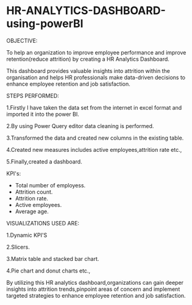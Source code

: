 # HR-ANALYTICS-DASHBOARD-using-powerBI

OBJECTIVE:

To help an organization to improve employee performance and improve retention(reduce attrition) by creating a HR Analytics Dashboard.


This dashboard provides valuable insights into attrition within the organisation and helps HR professionals make data-driven decisions 
to enhance employee retention and job satisfaction.



STEPS PERFORMED:

1.Firstly I have taken the data set from the internet in excel format and imported it into the power BI.

2.By using Power Query editor data cleaning is performed.

3.Transformed the data and created new columns in the existing table.

4.Created new measures includes active employees,attrition rate etc.,

5.Finally,created a dashboard. 


KPI's:
- Total number of employess.
- Attrition count.
- Attrition rate.
- Active employees.
- Average age.



VISUALIZATIONS USED ARE:

1.Dynamic KPI'S

2.Slicers.

3.Matrix table and stacked bar chart.

4.Pie chart and donut charts etc.,


By utilizing this HR analytics dashboard,organizations can gain deeper insights into attrition trends,pinpoint areas of
concern and implement targeted strategies to enhance employee retention and job satisfaction.

